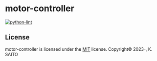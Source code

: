 # motor-controller

[![python-lint](https://github.com/Saito40/motor-controller/actions/workflows/python-lint.yml/badge.svg)](https://github.com/Saito40/motor-controller/actions/workflows/python-lint.yml)

## License

motor-controller is licensed under the [MIT](https://github.com/Saito40/motor-controller/blob/main/LICENSE) license.
Copyright© 2023-, K. SAITO
